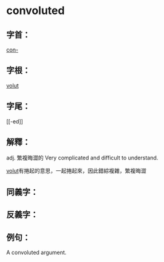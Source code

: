 # convoluted


## 字首：
[con-](/Root%20Prefix%20and%20Suffix/C/con-.md)

## 字根：
[volut](/Root%20Prefix%20and%20Suffix/V/volut.md)

## 字尾：
[[-ed]]


## 解釋：
adj.
繁複晦澀的
Very complicated and difficult to understand.

[volut](/Root%20Prefix%20and%20Suffix/V/volut.md)有捲起的意思，一起捲起來，因此錯綜複雜，繁複晦澀


## 同義字：

## 反義字：

## 例句：
A convoluted argument.

